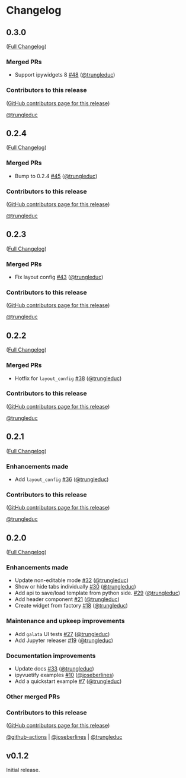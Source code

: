 # Changelog

<!-- <START NEW CHANGELOG ENTRY> -->

## 0.3.0

([Full Changelog](https://github.com/trungleduc/ipyflex/compare/v0.2.4...d6e5da42042d7a05b859b4b53f89d3d0d1b4b747))

### Merged PRs

- Support ipywidgets 8 [#48](https://github.com/trungleduc/ipyflex/pull/48) ([@trungleduc](https://github.com/trungleduc))

### Contributors to this release

([GitHub contributors page for this release](https://github.com/trungleduc/ipyflex/graphs/contributors?from=2022-09-15&to=2022-10-25&type=c))

[@trungleduc](https://github.com/search?q=repo%3Atrungleduc%2Fipyflex+involves%3Atrungleduc+updated%3A2022-09-15..2022-10-25&type=Issues)

<!-- <END NEW CHANGELOG ENTRY> -->

## 0.2.4

([Full Changelog](https://github.com/trungleduc/ipyflex/compare/v0.2.3...2e62bc9b5c5209ee8a643502855ad339d446a169))

### Merged PRs

- Bump to 0.2.4 [#45](https://github.com/trungleduc/ipyflex/pull/45) ([@trungleduc](https://github.com/trungleduc))

### Contributors to this release

([GitHub contributors page for this release](https://github.com/trungleduc/ipyflex/graphs/contributors?from=2022-09-15&to=2022-09-15&type=c))

[@trungleduc](https://github.com/search?q=repo%3Atrungleduc%2Fipyflex+involves%3Atrungleduc+updated%3A2022-09-15..2022-09-15&type=Issues)

## 0.2.3

([Full Changelog](https://github.com/trungleduc/ipyflex/compare/v0.2.2...a1d8d72b6d4ee66ded60729f36e65b72f20e9671))

### Merged PRs

- Fix layout config [#43](https://github.com/trungleduc/ipyflex/pull/43) ([@trungleduc](https://github.com/trungleduc))

### Contributors to this release

([GitHub contributors page for this release](https://github.com/trungleduc/ipyflex/graphs/contributors?from=2022-03-02&to=2022-09-15&type=c))

[@trungleduc](https://github.com/search?q=repo%3Atrungleduc%2Fipyflex+involves%3Atrungleduc+updated%3A2022-03-02..2022-09-15&type=Issues)

## 0.2.2

([Full Changelog](https://github.com/trungleduc/ipyflex/compare/v0.2.1...7e962accf9288ab9cd6b2dcfeaed49f0391c9c0c))

### Merged PRs

- Hotfix for `layout_config` [#38](https://github.com/trungleduc/ipyflex/pull/38) ([@trungleduc](https://github.com/trungleduc))

### Contributors to this release

([GitHub contributors page for this release](https://github.com/trungleduc/ipyflex/graphs/contributors?from=2022-03-01&to=2022-03-02&type=c))

[@trungleduc](https://github.com/search?q=repo%3Atrungleduc%2Fipyflex+involves%3Atrungleduc+updated%3A2022-03-01..2022-03-02&type=Issues)

## 0.2.1

([Full Changelog](https://github.com/trungleduc/ipyflex/compare/v0.2.0...24067908c229a5ae3af63044762b488c01f3455d))

### Enhancements made

- Add `layout_config` [#36](https://github.com/trungleduc/ipyflex/pull/36) ([@trungleduc](https://github.com/trungleduc))

### Contributors to this release

([GitHub contributors page for this release](https://github.com/trungleduc/ipyflex/graphs/contributors?from=2022-01-08&to=2022-03-01&type=c))

[@trungleduc](https://github.com/search?q=repo%3Atrungleduc%2Fipyflex+involves%3Atrungleduc+updated%3A2022-01-08..2022-03-01&type=Issues)

## 0.2.0

([Full Changelog](https://github.com/trungleduc/ipyflex/compare/v0.1.2...303b0ffe825ba0fc81a4fe33c836e0cf1e6a3542))

### Enhancements made

- Update non-editable mode [#32](https://github.com/trungleduc/ipyflex/pull/32) ([@trungleduc](https://github.com/trungleduc))
- Show or hide tabs individually  [#30](https://github.com/trungleduc/ipyflex/pull/30) ([@trungleduc](https://github.com/trungleduc))
- Add api to save/load template from python side. [#29](https://github.com/trungleduc/ipyflex/pull/29) ([@trungleduc](https://github.com/trungleduc))
- Add header component [#21](https://github.com/trungleduc/ipyflex/pull/21) ([@trungleduc](https://github.com/trungleduc))
- Create widget from factory  [#18](https://github.com/trungleduc/ipyflex/pull/18) ([@trungleduc](https://github.com/trungleduc))

### Maintenance and upkeep improvements

- Add `galata` UI tests [#27](https://github.com/trungleduc/ipyflex/pull/27) ([@trungleduc](https://github.com/trungleduc))
- Add Jupyter releaser [#19](https://github.com/trungleduc/ipyflex/pull/19) ([@trungleduc](https://github.com/trungleduc))

### Documentation improvements

- Update docs [#33](https://github.com/trungleduc/ipyflex/pull/33) ([@trungleduc](https://github.com/trungleduc))
- ipyvuetify examples [#10](https://github.com/trungleduc/ipyflex/pull/10) ([@joseberlines](https://github.com/joseberlines))
- Add a quickstart example [#7](https://github.com/trungleduc/ipyflex/pull/7) ([@trungleduc](https://github.com/trungleduc))

### Other merged PRs

### Contributors to this release

([GitHub contributors page for this release](https://github.com/trungleduc/ipyflex/graphs/contributors?from=2021-11-29&to=2022-01-07&type=c))

[@github-actions](https://github.com/search?q=repo%3Atrungleduc%2Fipyflex+involves%3Agithub-actions+updated%3A2021-11-29..2022-01-07&type=Issues) | [@joseberlines](https://github.com/search?q=repo%3Atrungleduc%2Fipyflex+involves%3Ajoseberlines+updated%3A2021-11-29..2022-01-07&type=Issues) | [@trungleduc](https://github.com/search?q=repo%3Atrungleduc%2Fipyflex+involves%3Atrungleduc+updated%3A2021-11-29..2022-01-07&type=Issues)

## v0.1.2

Initial release.